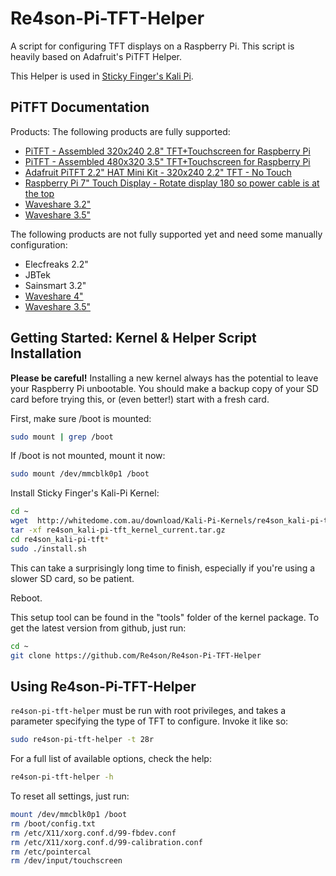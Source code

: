 # Re4son-Pi-TFT-Helper

A script for configuring TFT displays on a Raspberry Pi. This script is heavily based on Adafruit's PiTFT Helper.

This Helper is used in [Sticky Finger's Kali Pi](http://www.whitedome.com.au/kali-pi).

## PiTFT Documentation

Products:
The following products are fully supported:

- [PiTFT - Assembled 320x240 2.8" TFT+Touchscreen for Raspberry Pi](https://www.adafruit.com/product/1601)
- [PiTFT - Assembled 480x320 3.5" TFT+Touchscreen for Raspberry Pi](https://www.adafruit.com/product/2097)
- [Adafruit PiTFT 2.2" HAT Mini Kit - 320x240 2.2" TFT - No Touch](https://www.adafruit.com/product/2315)
- [Raspberry Pi 7" Touch Display - Rotate display 180 so power cable is at the top](https://www.raspberrypi.org/products/raspberry-pi-touch-display/)
- [Waveshare 3.2"](http://www.waveshare.com/wiki/3.2inch_RPi_LCD_(B))
- [Waveshare 3.5"](http://www.waveshare.com/wiki/3.5inch_RPi_LCD_(A))

The following products are not fully supported yet and need some manually configuration:
- Elecfreaks 2.2"
- JBTek
- Sainsmart 3.2"
- [Waveshare 4"](http://www.waveshare.com/wiki/4inch_RPi_LCD_(A))
- [Waveshare 3.5"](http://www.waveshare.com/wiki/5inch_HDMI_LCD)


## Getting Started: Kernel & Helper Script Installation

**Please be careful!** Installing a new kernel always has the potential to
leave your Raspberry Pi unbootable.  You should make a backup copy of your SD
card before trying this, or (even better!) start with a fresh card.

First, make sure /boot is mounted:
```sh
sudo mount | grep /boot
```
If /boot is not mounted, mount it now:
```sh
sudo mount /dev/mmcblk0p1 /boot
```

Install Sticky Finger's Kali-Pi Kernel:

```sh
cd ~
wget  http://whitedome.com.au/download/Kali-Pi-Kernels/re4son_kali-pi-tft_kernel_current.tar.gz
tar -xf re4son_kali-pi-tft_kernel_current.tar.gz
cd re4son_kali-pi-tft*
sudo ./install.sh
```
This can take a surprisingly long time to finish, especially if you're using a
slower SD card, so be patient.

Reboot.

This setup tool can be found in the "tools" folder of the kernel package.
To get the latest version from github, just run:

```sh
cd ~
git clone https://github.com/Re4son/Re4son-Pi-TFT-Helper
```

## Using Re4son-Pi-TFT-Helper

`re4son-pi-tft-helper` must be run with root privileges, and takes a parameter
specifying the type of TFT to configure.  Invoke it like so:

```sh
sudo re4son-pi-tft-helper -t 28r
```

For a full list of available options, check the help:

```sh
re4son-pi-tft-helper -h
```

To reset all settings, just run:

```sh
mount /dev/mmcblk0p1 /boot
rm /boot/config.txt
rm /etc/X11/xorg.conf.d/99-fbdev.conf
rm /etc/X11/xorg.conf.d/99-calibration.conf
rm /etc/pointercal
rm /dev/input/touchscreen
```
